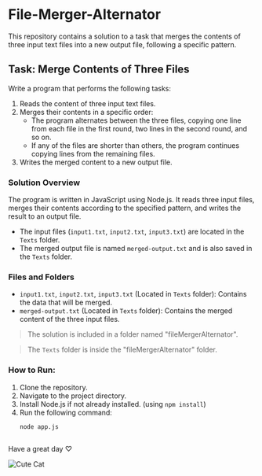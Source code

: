 # File-Merger-Alternator

This repository contains a solution to a task that merges the contents of three input text files into a new output file, following a specific pattern.

## Task: Merge Contents of Three Files
Write a program that performs the following tasks:

1. Reads the content of three input text files.
2. Merges their contents in a specific order:
   - The program alternates between the three files, copying one line from each file in the first round, two lines in the second round, and so on.
   - If any of the files are shorter than others, the program continues copying lines from the remaining files.
3. Writes the merged content to a new output file.

### Solution Overview

The program is written in JavaScript using Node.js. It reads three input files, merges their contents according to the specified pattern, and writes the result to an output file.

- The input files (`input1.txt`, `input2.txt`, `input3.txt`) are located in the `Texts` folder.
- The merged output file is named `merged-output.txt` and is also saved in the `Texts` folder.

### Files and Folders

- `input1.txt`, `input2.txt`, `input3.txt` (Located in `Texts` folder): Contains the data that will be merged.
- `merged-output.txt` (Located in `Texts` folder): Contains the merged content of the three input files.

> The solution is included in a folder named "fileMergerAlternator".

> The `Texts` folder is inside the "fileMergerAlternator" folder.


### How to Run:
1. Clone the repository.
2. Navigate to the project directory.
3. Install Node.js if not already installed.
(using `npm install`)
4. Run the following command:
   ```bash
   node app.js



Have a great day ♡


![Cute Cat](https://github.com/user-attachments/assets/976879c0-fe8b-4a05-b34c-9ed7a6da8ef6)
